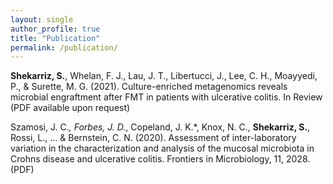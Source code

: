 ```yaml
---
layout: single
author_profile: true
title: "Publication"
permalink: /publication/
---
```


**Shekarriz, S.**, Whelan, F. J., Lau, J. T., Libertucci, J., Lee, C. H., Moayyedi, P., & Surette, M. G. (2021). 
Culture-enriched metagenomics reveals microbial engraftment after FMT in patients with ulcerative colitis. 
In Review (PDF available upon request)

Szamosi, J. C.*, Forbes, J. D.*, Copeland, J. K.*, Knox, N. C., **Shekarriz, S.**, Rossi, L., ...  & Bernstein, C. N. (2020). Assessment of inter-laboratory variation in the characterization and analysis of the mucosal microbiota in Crohns disease and ulcerative colitis. Frontiers in Microbiology, 11, 2028. (PDF)

